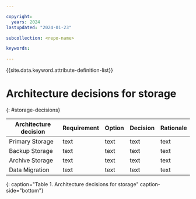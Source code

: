 ```yaml
---

copyright:
  years: 2024
lastupdated: "2024-01-23"

subcollection: <repo-name>

keywords:

---
```


{{site.data.keyword.attribute-definition-list}}

# Architecture decisions for storage
{: #storage-decisions}

<!-- Below is a placeholder for all compute domain decisions.  Remove the domains that are not in scope.  If there are decisions
that need to be added (e.g. platform dependent) add additional rows-->

| Architecture decision| Requirement| Option | Decision| Rationale|
|---|---|---|---|---|
|Primary Storage| text | text | text | text |
|Backup Storage| text | text | text | text |
|Archive Storage| text | text | text | text |
|Data Migration| text | text | text | text |
{: caption="Table 1. Architecture decisions for storage" caption-side="bottom"}
